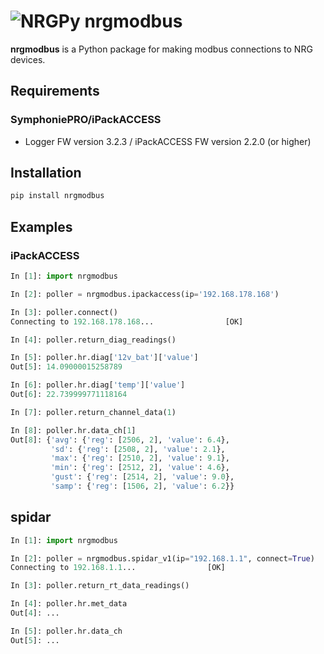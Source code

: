 # ![NRGPy](https://www.gravatar.com/avatar/6282094b092c756acc9f7552b164edfe?s=24) nrgmodbus

**nrgmodbus** is a Python package for making modbus connections to NRG devices.

## Requirements

### SymphoniePRO/iPackACCESS

- Logger FW version 3.2.3 / iPackACCESS FW version 2.2.0 (or higher)

## Installation

```python
pip install nrgmodbus
```

## Examples

### iPackACCESS

```python
In [1]: import nrgmodbus

In [2]: poller = nrgmodbus.ipackaccess(ip='192.168.178.168')

In [3]: poller.connect()
Connecting to 192.168.178.168...                [OK]

In [4]: poller.return_diag_readings()

In [5]: poller.hr.diag['12v_bat']['value']
Out[5]: 14.09000015258789

In [6]: poller.hr.diag['temp']['value']
Out[6]: 22.739999771118164

In [7]: poller.return_channel_data(1)

In [8]: poller.hr.data_ch[1]
Out[8]: {'avg': {'reg': [2506, 2], 'value': 6.4},
         'sd': {'reg': [2508, 2], 'value': 2.1},
         'max': {'reg': [2510, 2], 'value': 9.1},
         'min': {'reg': [2512, 2], 'value': 4.6},
         'gust': {'reg': [2514, 2], 'value': 9.0},
         'samp': {'reg': [1506, 2], 'value': 6.2}}
```

## spidar

```python
In [1]: import nrgmodbus

In [2]: poller = nrgmodbus.spidar_v1(ip="192.168.1.1", connect=True)
Connecting to 192.168.1.1...                [OK]

In [3]: poller.return_rt_data_readings()

In [4]: poller.hr.met_data
Out[4]: ...

In [5]: poller.hr.data_ch
Out[5]: ...

```

